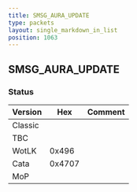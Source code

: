 ```yaml
---
title: SMSG_AURA_UPDATE
type: packets
layout: single_markdown_in_list
position: 1063
---
```


## SMSG_AURA_UPDATE

### Status

Version    | Hex        | Comment
---------- | ---------- | ---------- 
Classic    |            | 
TBC        |            | 
WotLK      | 0x496      | 
Cata       | 0x4707     | 
MoP        |            | 